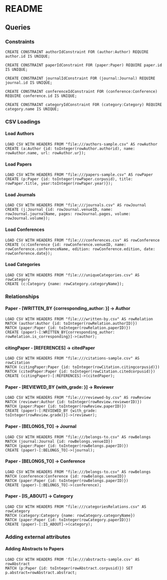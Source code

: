 # README

## Queries

### Constraints
```
CREATE CONSTRAINT authorIdConstraint FOR (author:Author) REQUIRE author.id IS UNIQUE;
```
```
CREATE CONSTRAINT paperIdConstraint FOR (paper:Paper) REQUIRE paper.id IS UNIQUE;
```
```
CREATE CONSTRAINT journalIdConstraint FOR (journal:Journal) REQUIRE journal.id IS UNIQUE;
```
```
CREATE CONSTRAINT conferenceIdConstraint FOR (conference:Conference) REQUIRE conference.id IS UNIQUE;
```
```
CREATE CONSTRAINT categoryIdConstraint FOR (category:Category) REQUIRE category.name IS UNIQUE;
```

### CSV Loadings
#### Load Authors
```
LOAD CSV WITH HEADERS FROM "file:///authors-sample.csv" AS rowAuthor
CREATE (a:Author {id: toInteger(rowAuthor.authorid), name: rowAuthor.name, url: rowAuthor.ur});
```
#### Load Papers
```
LOAD CSV WITH HEADERS FROM "file:///papers-sample.csv" AS rowPaper
CREATE (p:Paper {id: toInteger(rowPaper.corpusid), title: rowPaper.title, year:toInteger(rowPaper.year)});
```
#### Load Journals
```
LOAD CSV WITH HEADERS FROM "file:///journals.csv" AS rowJournal
CREATE (j:Journal {id: rowJournal.venueID, name: rowJournal.journalName, pages: rowJournal.pages, volume: rowJournal.volume});
```
#### Load Conferences
```
LOAD CSV WITH HEADERS FROM "file:///conferences.csv" AS rowConference
CREATE (c:Conference {id: rowConference.venueID, name: rowConference.conferenceName, edition: rowConference.edition, date: rowConference.date});
```
#### Load Categories
```
LOAD CSV WITH HEADERS FROM "file:///uniqueCategories.csv" AS rowCategory
CREATE (c:Category {name: rowCategory.categoryName});
```

### Relationships
#### Paper - [WRITTEN_BY {corresponding_author: }] -> Author
```
LOAD CSV WITH HEADERS FROM "file:///written-by.csv" AS rowRelation
MATCH (author:Author {id: toInteger(rowRelation.authorID)})
MATCH (paper:Paper {id: toInteger(rowRelation.paperID)})
CREATE (paper)-[:WRITTEN_BY{corresponding_author: rowRelation.is_corresponding}]->(author);
```

#### citingPaper - [REFERENCES] -> citedPaper
```
LOAD CSV WITH HEADERS FROM "file:///citations-sample.csv" AS rowCitation
MATCH (citingPaper:Paper {id: toInteger(rowCitation.citingcorpusid)})
MATCH (citedPaper:Paper {id: toInteger(rowCitation.citedcorpusid)})
CREATE (citingPaper)-[:REFERENCES]->(citedPaper);
```

#### Paper - [REVIEWED_BY {with_grade: }] -> Reviewer
```
LOAD CSV WITH HEADERS FROM "file:///reviewed-by.csv" AS rowReview
MATCH (reviewer:Author {id: toInteger(rowReview.reviewerID)})
MATCH (paper:Paper {id: toInteger(rowReview.paperID)})
CREATE (paper)-[:REVIEWED_BY {with_grade: toInteger(rowReview.grade)}]->(reviewer);
```
#### Paper - [BELONGS_TO] -> Journal
```
LOAD CSV WITH HEADERS FROM "file:///belongs-to.csv" AS rowBelongs
MATCH (journal:Journal {id: rowBelongs.venueID})
MATCH (paper:Paper {id: toInteger(rowBelongs.paperID)})
CREATE (paper)-[:BELONGS_TO]->(journal);
```
#### Paper - [BELONGS_TO] -> Conference
```
LOAD CSV WITH HEADERS FROM "file:///belongs-to.csv" AS rowBelongs
MATCH (conference:Conference {id: rowBelongs.venueID})
MATCH (paper:Paper {id: toInteger(rowBelongs.paperID)})
CREATE (paper)-[:BELONGS_TO]->(conference);
```
#### Paper - [IS_ABOUT] -> Category
```
LOAD CSV WITH HEADERS FROM "file:///categoriesRelations.csv" AS rowCategory
MATCH (category:Category {name: rowCategory.categoryName})
MATCH (paper:Paper {id: toInteger(rowCategory.paperID)})
CREATE (paper)-[:IS_ABOUT]->(category);
```

### Adding external attributes
#### Adding Abstracts to Papers
```
LOAD CSV WITH HEADERS FROM 'file:///abstracts-sample.csv' AS rowAbstract
MATCH (p:Paper {id: toInteger(rowAbstract.corpusid)}) SET p.abstract=rowAbstract.abstract;
```
